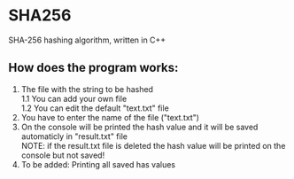 # SHA256

SHA-256 hashing algorithm, written in C++ 

## How does the program works:
1) The file with the string to be hashed <br />
  1.1 You can add your own file <br />
  1.2 You can edit the default "text.txt" file
2) You have to enter the name of the file ("text.txt")
3) On the console will be printed the hash value and it will be saved automaticly in "result.txt" file <br />
  NOTE: if the result.txt file is deleted the hash value will be printed on the console but not saved!
4) To be added: Printing all saved has values
